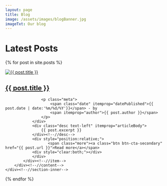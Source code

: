 ```yaml
---
layout: page
title: Blog
image: /assets/images/blogBanner.jpg
imageTxt: Our blog
---
```

<h1>Latest Posts</h1>

{% for post in site.posts %}
<section class="post section" itemprop="blogPost" itemscope="itemscope" itemtype="http://schema.org/BlogPosting">
    <div class="section-inner">
        <div class="content">
            <div class="item">
                <div class="list-image">
                    <a href="{{ post.url }}"><img  itemprop="image" src="/assets/images/blog/{{ post.id | remove_first:'/' | replace_first:'/','-' | replace_first:'/','-' | replace_first:'/','_' | replace:'/','-' }}_small.jpg" alt="{{ post.title }}"/></a>
                </div>
                <div class="info text-left">
                    <h2 class="title" itemprop="headline"><a href="{{ post.url }}">{{ post.title }}</a></h2>

                    <p class="meta">
                        <span class="date" itemprop="datePublished">{{ post.date | date:'%m/%d/%Y'}}</span> - by
                        <span itemprop="author">{{ post.author }}</span>
                    </p>
                </div>
                <div class="desc text-left" itemprop="articleBody">                                    
                    {{ post.excerpt }}
                </div><!--//desc-->
                <div style="position:relative;">
                       <span class="more"><a class="btn btn-cta-secondary" href="{{ post.url }}">Read more</a></span>
                <div style="clear:both;"></div>
                </div>
            </div><!--//item-->                       
        </div><!--//content-->  
    </div><!--//section-inner-->                 
</section><!--//section-->

{% endfor %}
